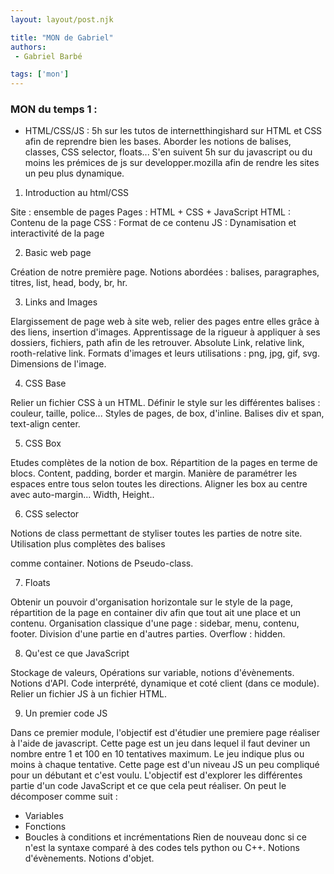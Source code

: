```yaml
---
layout: layout/post.njk

title: "MON de Gabriel"
authors:
 - Gabriel Barbé

tags: ['mon']
---
```


<!-- Début Résumé -->

### MON du temps 1 : 
- HTML/CSS/JS :
5h sur les tutos de internetthingishard sur HTML et CSS afin de reprendre bien les bases. Aborder les notions de balises, classes, CSS selector, floats...
S'en suivent 5h sur du javascript ou du moins les prémices de js sur developper.mozilla afin de rendre les sites un peu plus dynamique. 

1. Introduction au html/CSS 

Site : ensemble de pages
Pages : HTML + CSS + JavaScript
HTML : Contenu de la page
CSS : Format de ce contenu
JS : Dynamisation et interactivité de la page

2. Basic web page 

Création de notre première page. 
Notions abordées : balises, paragraphes, titres, list, head, body, br, hr. 

3. Links and Images 

Elargissement de page web à site web, relier des pages entre elles grâce à des liens, insertion d'images. 
Apprentissage de la rigueur à appliquer à ses dossiers, fichiers, path afin de les retrouver. 
Absolute Link, relative link, rooth-relative link. 
Formats d'images et leurs utilisations : png, jpg, gif, svg. 
Dimensions de l'image. 

4. CSS Base

Relier un fichier CSS à un HTML. 
Définir le style sur les différentes balises : couleur, taille, police...
Styles de pages, de box, d'inline. 
Balises div et span, text-align center.

5. CSS Box

Etudes complètes de la notion de box. Répartition de la pages en terme de blocs.
Content, padding, border et margin. 
Manière de paramétrer les espaces entre tous selon toutes les directions. 
Aligner les box au centre avec auto-margin...
Width, Height.. 

6. CSS selector 

Notions de class permettant de styliser toutes les parties de notre site. 
Utilisation plus complètes des balises <div> comme container. 
Notions de Pseudo-class. 

7. Floats 

Obtenir un pouvoir d'organisation horizontale sur le style de la page, répartition de la page en container div afin que tout ait une place et un contenu. 
Organisation classique d'une page : sidebar, menu, contenu, footer.
Division d'une partie en d'autres parties. 
Overflow : hidden.  

8. Qu'est ce que JavaScript

Stockage de valeurs, Opérations sur variable, notions d'évènements. 
Notions d'API. Code interprété, dynamique et coté client (dans ce module). 
Relier un fichier JS à un fichier HTML. 

9. Un premier code JS 

Dans ce premier module, l'objectif est d'étudier une premiere page réaliser à l'aide de javascript. 
Cette page est un jeu dans lequel il faut deviner un nombre entre 1 et 100 en 10 tentatives maximum. Le jeu indique plus ou moins à chaque tentative. 
Cette page est d'un niveau JS un peu compliqué pour un débutant et c'est voulu. L'objectif est d'explorer les différentes partie d'un code JavaScript et ce que cela peut réaliser. 
On peut le décomposer comme suit : 
- Variables 
- Fonctions 
- Boucles à conditions et incrémentations 
Rien de nouveau donc si ce n'est la syntaxe comparé à des codes tels python ou C++. 
Notions d'évènements. 
Notions d'objet. 


<!-- Début Résumé -->
